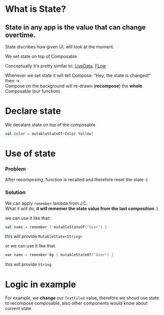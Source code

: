 # What is State?

## State in any app is the value that can change overtime. 

State discribes how given UI, will look at the moment.  

We set state on top of Composable

Conceptually it's pretty similar to: [LiveData](https://github.com/KidPudel/android-starter-kit/blob/main/Android/live-data.md), [FLow](https://github.com/KidPudel/android-starter-kit/blob/main/Android/flow.md)  

Whenever we set state it will tell Compose: "Hey, the state is changed!"  
then ->  
Compose on the background will re-drawn (**recompose**) the **whole** Composable (our function)


# Declare state

We decalare state on top of the composable
```kotlin
val color = mutableStateOf(Color.Yellow)
```

# Use of state

### Problem
After recomposing, function is recalled and therefore reset the state :(  

### Solution
We can apply `remember` lambda from J.C.  
What it will do, **it will rememer the state value from the last composition** :)

we can use it like that:  
```kotlin
val name = remember { mutableStateOf("User") }
```
this will provide `MutableState<String>`

or we can use it like that: 
```kotlin
var name = remember by { mutableStateOf("User") }
```
this will provide `String`


# Logic in example

For example, we **change** our `TextFiled` value, therefore we shoud use state to recompose composable, also other components would know about current state
